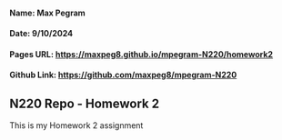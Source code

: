 #### Name: Max Pegram

#### Date: 9/10/2024

#### Pages URL: https://maxpeg8.github.io/mpegram-N220/homework2

#### Github Link: https://github.com/maxpeg8/mpegram-N220

## N220 Repo - Homework 2

This is my Homework 2 assignment
